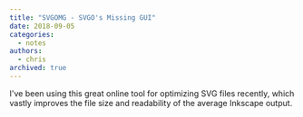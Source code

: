 ```yaml
---
title: "SVGOMG - SVGO's Missing GUI"
date: 2018-09-05
categories:
  - notes
authors:
  - chris
archived: true
---
```


I've been using this great online tool for optimizing SVG files recently, which vastly improves the file size and readability of the average Inkscape output.
